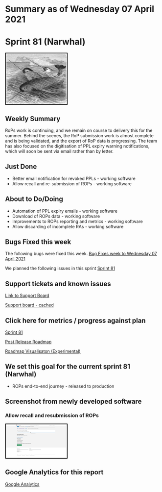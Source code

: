# Summary as of Wednesday 07 April 2021 

# Sprint 81 (Narwhal)

<img src="graphs/Narwhal.png" alt="HTML5 Icon" width="200" style="border:2px solid black">
<br>

## Weekly Summary 
RoPs work is continuing, and we remain on course to delivery this for the summer. Behind the scenes, the RoP submission work is almost complete and is being validated, and the export of RoP data is progressing. The team has also focused on the digitisation of PPL expiry warning notifications, which will soon be sent via email rather than by letter.

## Just Done
* Better email notification for revoked PPLs - working software
* Allow recall and re-submission of ROPs - working software

## About to Do/Doing
* Automation of PPL expiry emails - working software
* Download of ROPs data - working software
* Improvements to ROPs reporting and metrics - working software
* Allow discarding of incomplete RAs - working software

## Bugs Fixed this week
The following bugs were fixed this week.
[Bug Fixes week to Wednesday 07 April 2021](graphs/bugs07042021.png)

We planned the following issues in this sprint 
[Sprint 81](graphs/sprint07042021.png)

## Support tickets and known issues
[Link to Support Board](https://collaboration.homeoffice.gov.uk/jira/secure/RapidBoard.jspa?rapidView=1717&selectedIssue=ASSB-253)

[Support board - cached](graphs/supportBoard07042021.png)

## Click here for metrics / progress against plan
[Sprint 81](graphs/progress07042021.png)

[Post Release Roadmap](graphs/roadmap07042021.png)

[Roadmap Visualisaton (Experimental) ](roadmapVisualisation07042021.md)


## We set this goal for the current sprint 81 (Narwhal)
* ROPs end-to-end journey - released to production


## Screenshot from newly developed software
### Allow recall and resubmission of ROPs
<a href="graphs/proto1_07042021.png"><img src="graphs/proto1_07042021.png" alt="HTML5 Icon" width="200" style="border:2px solid black"></a>
<br>

## Google Analytics for this report
[Google Analytics](graphs/GA07042021.png)


